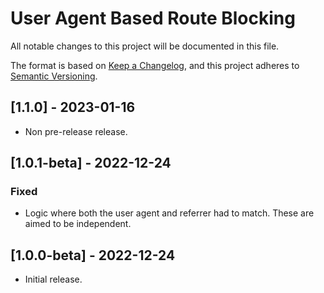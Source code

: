 # User Agent Based Route Blocking

All notable changes to this project will be documented in this file.

The format is based on [Keep a Changelog](https://keepachangelog.com/en/1.0.0/),
and this project adheres to [Semantic Versioning](https://semver.org/spec/v2.0.0.html).

## [1.1.0] - 2023-01-16
* Non pre-release release.

## [1.0.1-beta] - 2022-12-24
### Fixed
* Logic where both the user agent and referrer had to match. These are aimed to be independent.

## [1.0.0-beta] - 2022-12-24
* Initial release.